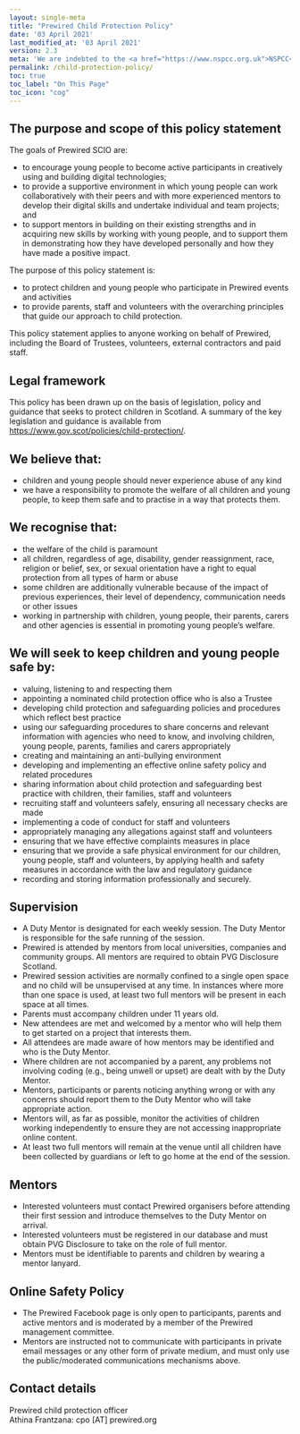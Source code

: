 ```yaml
---
layout: single-meta
title: "Prewired Child Protection Policy"
date: '03 April 2021'
last_modified_at: '03 April 2021'
version: 2.3
meta: 'We are indebted to the <a href="https://www.nspcc.org.uk">NSPCC</a> for their <a href="https://learning.nspcc.org.uk/media/1601/safeguarding-policy-statement-example.pdf">example safeguarding policy</a>, which we have used as a basis for this policy statement.'
permalink: /child-protection-policy/
toc: true
toc_label: "On This Page"
toc_icon: "cog"
---
```


## The purpose and scope of this policy statement 

The goals of Prewired SCIO are:

* to encourage young people to become active participants in creatively using and building digital technologies;
* to provide a supportive environment in which young people can work collaboratively with their peers and with more experienced mentors to develop their digital skills and undertake individual and team projects; and
* to support mentors in building on their existing strengths and in acquiring new skills by working with young people, and to support them in demonstrating how they have developed personally and how they have made a positive impact.

The purpose of this policy statement is: 

* to protect children and young people who participate in Prewired events and activities
* to provide parents, staff and volunteers with the overarching principles that guide our approach to child protection. 

This policy statement applies to anyone working on behalf of Prewired, including the Board of Trustees, volunteers, external contractors and paid staff. 

## Legal framework 
This policy has been drawn up on the basis of legislation, policy and guidance that seeks to protect children in Scotland. A summary of the key legislation and guidance is available from <https://www.gov.scot/policies/child-protection/>. 

## We believe that: 
* children and young people should never experience abuse of any kind 
* we have a responsibility to promote the welfare of all children and young people, to keep them safe and to practise in a way that protects them. 

## We recognise that:

* the welfare of the child is paramount 
* all children, regardless of age, disability, gender reassignment, race, religion or belief, sex, or sexual orientation have a right to equal protection from all types of harm or abuse 
* some children are additionally vulnerable because of the impact of previous experiences, their level of dependency, communication needs or other issues 
* working in partnership with children, young people, their parents, carers and other agencies is essential in promoting young people’s welfare. 

## We will seek to keep children and young people safe by: 

* valuing, listening to and respecting them 
* appointing a nominated child protection office who is also a Trustee
* developing child protection and safeguarding policies and procedures which reflect best practice 
* using our safeguarding procedures to share concerns and relevant information with agencies who need to know, and involving children, young people, parents, families and carers appropriately 
* creating and maintaining an anti-bullying environment
* developing and implementing an effective online safety policy and related procedures 
* sharing information about child protection and safeguarding best practice with children, their families, staff and volunteers 
* recruiting staff and volunteers safely, ensuring all necessary checks are made 
* implementing a code of conduct for staff and volunteers 
* appropriately managing any allegations against staff and volunteers 
* ensuring that we have effective complaints measures in place 
* ensuring that we provide a safe physical environment for our children, young people, staff and volunteers, by applying health and safety measures in accordance with the law and regulatory guidance 
* recording and storing information professionally and securely. 

## Supervision
* A Duty Mentor is designated for each weekly session. The Duty Mentor is responsible for the safe running of the session.
* Prewired is attended by mentors from local universities, companies and community groups. All mentors are required to obtain PVG Disclosure Scotland.
* Prewired session activities are normally confined to a single open space and no child will be unsupervised at any time. In instances where more than one space is used, at least two full mentors will be present in each space at all times.
* Parents must accompany children under 11 years old.
* New attendees are met and welcomed by a mentor who will help them to get started on a project that interests them.
* All attendees are made aware of how mentors may be identified and who is the Duty Mentor.
* Where children are not accompanied by a parent, any problems not involving coding (e.g., being unwell or upset) are dealt with by the Duty Mentor.
* Mentors, participants or parents noticing anything wrong or with any concerns should report them to the Duty Mentor who will take appropriate action.
* Mentors will, as far as possible, monitor the activities of children working independently to ensure they are not accessing inappropriate online content.
* At least two full mentors will remain at the venue until all children have been collected by guardians or left to go home at the end of the session.

## Mentors
* Interested volunteers must contact Prewired organisers before attending their first session and introduce themselves to the Duty Mentor on arrival.
* Interested volunteers must be registered in our database and must obtain PVG Disclosure to take on the role of full mentor.
* Mentors must be identifiable to parents and children by wearing a mentor lanyard.

## Online Safety Policy

* The Prewired Facebook page is only open to participants, parents and active mentors and is moderated by a member of the Prewired management committee. 
* Mentors are instructed not to communicate with participants in private email messages or any other form of private medium, and must only use the public/moderated communications mechanisms above.

## Contact details 

Prewired child protection officer   
Athina Frantzana: cpo [AT] prewired.org